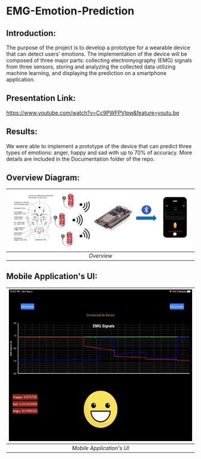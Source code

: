 # EMG-Emotion-Prediction

## Introduction:

The purpose of the project is to develop a prototype for a wearable device that can detect users’ emotions. The implementation of the device will be composed of three major parts: collecting electromyography (EMG) signals from three sensors, storing and analyzing the collected data utilizing machine learning, and displaying the prediction on a smartphone application.

## Presentation Link: 

https://www.youtube.com/watch?v=Cc9PWFPVIpw&feature=youtu.be

## Results:

We were able to implement a prototype of the device that can predict three types of emotions: anger, happy and sad with up to 70% of accuracy. More details are included in the Documentation folder of the repo.


## Overview Diagram:

| ![overview](./Images/overview.png) |
| :----------------------------------: |
|           _Overview_           |


## Mobile Application's UI:



| ![appUI](./Images/appUI.png) |
| :----------------------------------: |
|           _Mobile Application's UI_      
